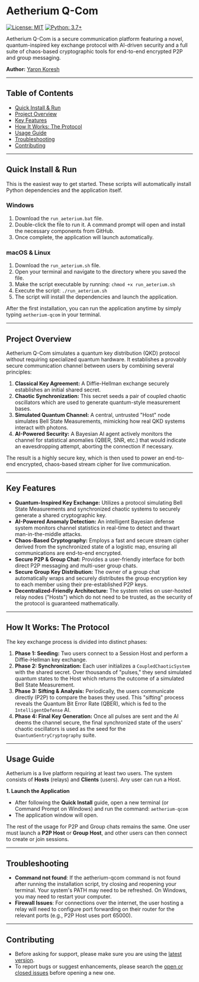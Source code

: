 # Aetherium Q-Com

[![License: MIT](https://img.shields.io/badge/License-MIT-yellow.svg)](https://opensource.org/licenses/MIT)
[![Python: 3.7+](https://img.shields.io/badge/python-3.7+-blue.svg)](https://www.python.org/downloads/)

Aetherium Q-Com is a secure communication platform featuring a novel, quantum-inspired key exchange protocol with AI-driven security and a full suite of chaos-based cryptographic tools for end-to-end encrypted P2P and group messaging.

**Author:** [Yaron Koresh](mailto:aharonkoresh1@gmail.com)

---

## Table of Contents
- [Quick Install & Run](#quick-install--run)
- [Project Overview](#project-overview)
- [Key Features](#key-features)
- [How It Works: The Protocol](#how-it-works-the-protocol)
- [Usage Guide](#usage-guide)
- [Troubleshooting](#troubleshooting)
- [Contributing](#contributing)

---

## Quick Install & Run

This is the easiest way to get started. These scripts will automatically install Python dependencies and the application itself.

### Windows
1.  Download the `run_aeterium.bat` file.
2.  Double-click the file to run it. A command prompt will open and install the necessary components from GitHub.
3.  Once complete, the application will launch automatically.

### macOS & Linux
1.  Download the `run_aeterium.sh` file.
2.  Open your terminal and navigate to the directory where you saved the file.
3.  Make the script executable by running: `chmod +x run_aeterium.sh`
4.  Execute the script: `./run_aeterium.sh`
5.  The script will install the dependencies and launch the application.

After the first installation, you can run the application anytime by simply typing `aetherium-qcom` in your terminal.

---

## Project Overview

Aetherium Q-Com simulates a quantum key distribution (QKD) protocol without requiring specialized quantum hardware. It establishes a provably secure communication channel between users by combining several principles:

1.  **Classical Key Agreement:** A Diffie-Hellman exchange securely establishes an initial shared secret.
2.  **Chaotic Synchronization:** This secret seeds a pair of coupled chaotic oscillators which are used to generate quantum-style measurement bases.
3.  **Simulated Quantum Channel:** A central, untrusted "Host" node simulates Bell State Measurements, mimicking how real QKD systems interact with photons.
4.  **AI-Powered Security:** A Bayesian AI agent actively monitors the channel for statistical anomalies (QBER, SNR, etc.) that would indicate an eavesdropping attempt, aborting the connection if necessary.

The result is a highly secure key, which is then used to power an end-to-end encrypted, chaos-based stream cipher for live communication.

---

## Key Features

- **Quantum-Inspired Key Exchange:** Utilizes a protocol simulating Bell State Measurements and synchronized chaotic systems to securely generate a shared cryptographic key.
- **AI-Powered Anomaly Detection:** An intelligent Bayesian defense system monitors channel statistics in real-time to detect and thwart man-in-the-middle attacks.
- **Chaos-Based Cryptography:** Employs a fast and secure stream cipher derived from the synchronized state of a logistic map, ensuring all communications are end-to-end encrypted.
- **Secure P2P & Group Chat:** Provides a user-friendly interface for both direct P2P messaging and multi-user group chats.
- **Secure Group Key Distribution:** The owner of a group chat automatically wraps and securely distributes the group encryption key to each member using their pre-established P2P keys.
- **Decentralized-Friendly Architecture:** The system relies on user-hosted relay nodes ("Hosts") which do not need to be trusted, as the security of the protocol is guaranteed mathematically.

---

## How It Works: The Protocol

The key exchange process is divided into distinct phases:

1.  **Phase 1: Seeding:** Two users connect to a Session Host and perform a Diffie-Hellman key exchange.
2.  **Phase 2: Synchronization:** Each user initializes a `CoupledChaoticSystem` with the shared secret. Over thousands of "pulses," they send simulated quantum states to the Host which returns the outcome of a simulated Bell State Measurement.
3.  **Phase 3: Sifting & Analysis:** Periodically, the users communicate directly (P2P) to compare the bases they used. This "sifting" process reveals the Quantum Bit Error Rate (QBER), which is fed to the `IntelligentDefense` AI.
4.  **Phase 4: Final Key Generation:** Once all pulses are sent and the AI deems the channel secure, the final synchronized state of the users' chaotic oscillators is used as the seed for the `QuantumSentryCryptography` suite.

---

## Usage Guide

Aetherium is a live platform requiring at least two users. The system consists of **Hosts** (relays) and **Clients** (users). Any user can run a Host.

**1. Launch the Application**
- After following the **Quick Install** guide, open a new terminal (or Command Prompt on Windows) and run the command: `aetherium-qcom`
- The application window will open.

The rest of the usage for P2P and Group chats remains the same. One user must launch a **P2P Host** or **Group Host**, and other users can then connect to create or join sessions.

---

## Troubleshooting

- **Command not found**: If the aetherium-qcom command is not found after running the installation script, try closing and reopening your terminal. Your system's PATH may need to be refreshed. On Windows, you may need to restart your computer.
- **Firewall Issues**: For connections over the internet, the user hosting a relay will need to configure port forwarding on their router for the relevant ports (e.g., P2P Host uses port 65000).

---

## Contributing

- Before asking for support, please make sure you are using the [latest version](https://github.com/YaronKoresh/aetherium-qcom).
- To report bugs or suggest enhancements, please search the [open or closed issues](https://github.com/YaronKoresh/aetherium-qcom/issues?q=is%3Aissue) before opening a new one.
 
